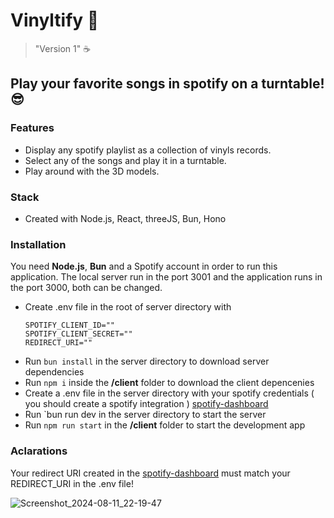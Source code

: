
# Vinyltify :musical_note:
> "Version 1" :coffee:

## Play your favorite songs in spotify on a turntable! :sunglasses: 

### Features
- Display any spotify playlist as a collection of vinyls records.
- Select any of the songs and play it in a turntable.
- Play around with the 3D models.

### Stack
- Created with Node.js, React, threeJS, Bun, Hono 

### Installation
You need **Node.js**, **Bun** and a Spotify account in order to run this application.
The local server run in the port 3001 and the application runs in the port 3000, both can be changed.

- Create .env file in the root of server directory with
  ```
  SPOTIFY_CLIENT_ID=""
  SPOTIFY_CLIENT_SECRET=""
  REDIRECT_URI=""
  ```
- Run `bun install` in the server directory to download server dependencies
- Run `npm i` inside the **/client** folder to download the client depencenies
- Create a .env file in the server directory with your spotify credentials ( you should create a spotify integration ) [spotify-dashboard](https://developer.spotify.com/dashboard/login "spotify dashboard")
- Run `bun run dev in the server directory to start the server
- Run `npm run start` in the **/client** folder to start the development app

### Aclarations

Your redirect URI created in the [spotify-dashboard](https://developer.spotify.com/dashboard/login "spotify dashboard") must match your REDIRECT_URI in the .env file!


![Screenshot_2024-08-11_22-19-47](https://github.com/user-attachments/assets/b91f1134-c9ab-4d24-a6bb-0a5b3623e5ba)
